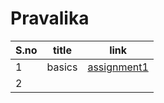 # Pravalika
| S.no | title | link |
| ------- | ------- | ------ |
| 1 | basics | [assignment1](https://github.com/PravalikaNamp/Pravalika/tree/a13c722f7082f03bf72855f0e351c044b04b723e/assignments)
| 2 |     |  |


